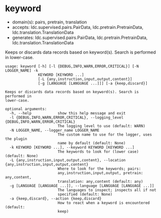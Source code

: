 # keyword

* domain(s): pairs, pretrain, translation
* accepts: ldc.supervised.pairs.PairData, ldc.pretrain.PretrainData, ldc.translation.TranslationData
* generates: ldc.supervised.pairs.PairData, ldc.pretrain.PretrainData, ldc.translation.TranslationData

Keeps or discards data records based on keyword(s). Search is performed in lower-case.

```
usage: keyword [-h] [-l {DEBUG,INFO,WARN,ERROR,CRITICAL}] [-N LOGGER_NAME] -k
               KEYWORD [KEYWORD ...]
               [-L {any,instruction,input,output,content}]
               [-g [LANGUAGE [LANGUAGE ...]]] [-a {keep,discard}]

Keeps or discards data records based on keyword(s). Search is performed in
lower-case.

optional arguments:
  -h, --help            show this help message and exit
  -l {DEBUG,INFO,WARN,ERROR,CRITICAL}, --logging_level {DEBUG,INFO,WARN,ERROR,CRITICAL}
                        The logging level to use (default: WARN)
  -N LOGGER_NAME, --logger_name LOGGER_NAME
                        The custom name to use for the logger, uses the plugin
                        name by default (default: None)
  -k KEYWORD [KEYWORD ...], --keyword KEYWORD [KEYWORD ...]
                        The keywords to look for (lower case) (default: None)
  -L {any,instruction,input,output,content}, --location {any,instruction,input,output,content}
                        Where to look for the keywords; pairs:
                        any,instruction,input,output, pretrain: any,content,
                        translation: any,content (default: any)
  -g [LANGUAGE [LANGUAGE ...]], --language [LANGUAGE [LANGUAGE ...]]
                        The languages to inspect; inspects all if not
                        specified (default: None)
  -a {keep,discard}, --action {keep,discard}
                        How to react when a keyword is encountered (default:
                        keep)
```
